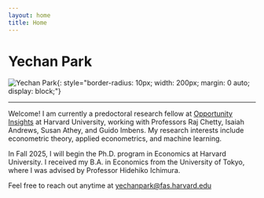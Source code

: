```yaml
---
layout: home
title: Home
---
```


# Yechan Park

<!-- Profile Picture -->
![Yechan Park](/assets/img/Yechan_Park_Portrait.jpg){: style="border-radius: 10px; width: 200px; margin: 0 auto; display: block;"}

<!-- Icon Links -->
<p style="text-align: center; margin-top: 10px;">
  <a href="mailto:your.email@example.com" style="margin: 0 10px;">
    <i class="fas fa-envelope fa-2x"></i>
  </a>
  <a href="https://github.com/yourgithubusername" target="_blank" style="margin: 0 10px;">
    <i class="fab fa-github fa-2x"></i>
  </a>
</p>

---

Welcome! I am currently a predoctoral research fellow at [Opportunity Insights](https://opportunityinsights.org/) at Harvard University, working with Professors Raj Chetty, Isaiah Andrews, Susan Athey, and Guido Imbens. My research interests include econometric theory, applied econometrics, and machine learning.

In Fall 2025, I will begin the Ph.D. program in Economics at Harvard University. I received my B.A. in Economics from the University of Tokyo, where I was advised by Professor Hidehiko Ichimura.

Feel free to reach out anytime at [yechanpark@fas.harvard.edu](mailto:yechanpark@fas.harvard.edu)
